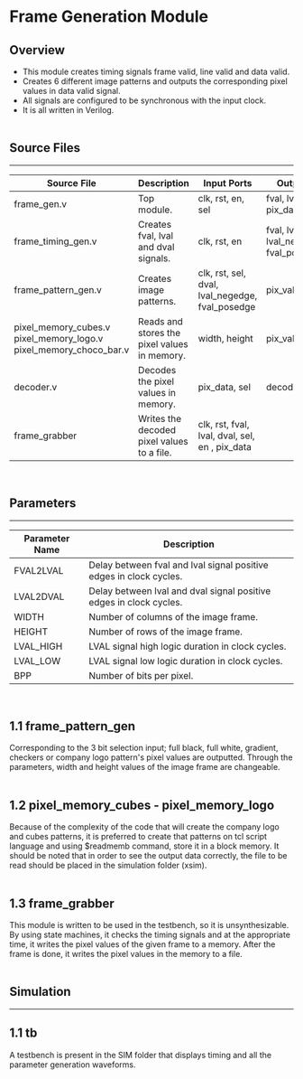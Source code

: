 # Frame Generation Module

## Overview
- This module creates timing signals frame valid, line valid and data valid.
- Creates 6 different image patterns and outputs the corresponding pixel values in data valid signal.
- All signals are configured to be synchronous with the input clock.
- It is all written in Verilog.
</br></br>

## Source Files
---
Source File | Description | Input Ports | Output Ports
--- | --- | --- | ---
frame_gen.v | Top module. |clk, rst, en, sel|fval, lval, dval, pix_data
frame_timing_gen.v | Creates fval, lval and dval signals. | clk, rst, en | fval, lval, dval, lval_negedge_out, fval_posedge_out
frame_pattern_gen.v | Creates image patterns. | clk, rst, sel, dval, lval_negedge, fval_posedge | pix_value
pixel_memory_cubes.v </br> pixel_memory_logo.v </br>  pixel_memory_choco_bar.v| Reads and stores the pixel values in memory. | width, height | pix_value
decoder.v | Decodes the pixel values in memory.| pix_data, sel | decoded_pix_data
frame_grabber | Writes the decoded pixel values to a file. | clk, rst, fval, lval, dval, sel, en , pix_data |


</br>

## Parameters
---
Parameter Name | Description
--- | ---
FVAL2LVAL | Delay between fval and lval signal positive edges in clock cycles.
LVAL2DVAL | Delay between lval and dval signal positive edges in clock cycles.
WIDTH | Number of columns of the image frame.  
HEIGHT | Number of rows of the image frame.
LVAL_HIGH | LVAL signal high logic duration in clock cycles.
LVAL_LOW | LVAL signal low logic duration in clock cycles.
BPP | Number of bits per pixel.

</br>

## 1.1 frame_pattern_gen
Corresponding to the 3 bit selection input; full black, full white, gradient, checkers or company logo pattern's pixel values are outputted. Through the parameters, width and height values of the image frame are changeable.   
</br>

## 1.2 pixel_memory_cubes - pixel_memory_logo 
Because of the complexity of the code that will create the company logo and cubes patterns, it is preferred to create that patterns on tcl script language and using $readmemb command, store it in a block memory. It should be noted that in order to see the output data correctly, the file to be read should be placed in the simulation folder (xsim).
</br></br>

## 1.3 frame_grabber
This module is written to be used in the testbench, so it is unsynthesizable. By using state machines, it checks the timing signals and at the appropriate time, it writes the pixel values of the given frame to a memory. After the frame is done, it writes the pixel values in the memory to a file. 
</br></br>

## Simulation
---

## 1.1 tb
A testbench is present in the SIM folder that displays timing and all the parameter generation waveforms. 
